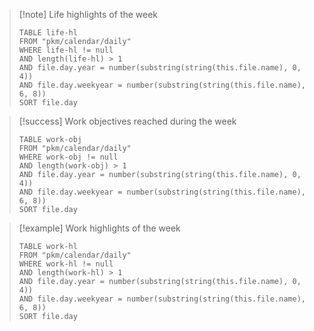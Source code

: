 ---
---

> [!note] Life highlights of the week
> ```dataview
> TABLE life-hl
> FROM "pkm/calendar/daily"
> WHERE life-hl != null
> AND length(life-hl) > 1 
> AND file.day.year = number(substring(string(this.file.name), 0, 4))
> AND file.day.weekyear = number(substring(string(this.file.name), 6, 8))
> SORT file.day
> ```

> [!success] Work objectives reached during the week
> ```dataview
> TABLE work-obj
> FROM "pkm/calendar/daily"
> WHERE work-obj != null
> AND length(work-obj) > 1 
> AND file.day.year = number(substring(string(this.file.name), 0, 4))
> AND file.day.weekyear = number(substring(string(this.file.name), 6, 8))
> SORT file.day
> ```

> [!example] Work highlights of the week
> ```dataview
> TABLE work-hl
> FROM "pkm/calendar/daily"
> WHERE work-hl != null
> AND length(work-hl) > 1 
> AND file.day.year = number(substring(string(this.file.name), 0, 4))
> AND file.day.weekyear = number(substring(string(this.file.name), 6, 8))
> SORT file.day
> ```
